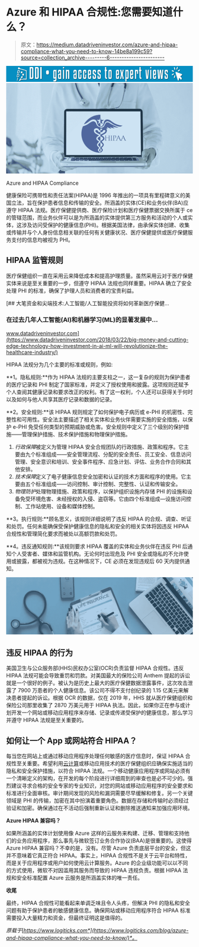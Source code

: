 # Azure 和 HIPAA 合规性:您需要知道什么？

> 原文：<https://medium.datadriveninvestor.com/azure-and-hipaa-compliance-what-you-need-to-know-14be8a199c59?source=collection_archive---------6----------------------->

[![](img/e05cf005417b786d8068ba6674cb76ee.png)](http://www.track.datadriveninvestor.com/1B9E)![](img/0895f875cbe610ac4d21cf7803e4c132.png)

Azure and HIPAA Compliance

健康保险可携带性和责任法案(HIPAA)是 1996 年推出的一项具有里程碑意义的美国立法，旨在保护患者信息和传输的安全。所涵盖的实体(CE)和业务伙伴(BA)应遵守 HIPAA 法规。医疗保健提供商、医疗保险计划和医疗保健票据交换所属于 ce 的管辖范围，而业务伙伴可以是为所涵盖的实体提供第三方服务和活动的个人或实体，这涉及访问受保护的健康信息(PHI)。根据美国法律，由承保实体创建、收集或传输并与个人身份信息相关联的任何有关健康状况、医疗保健提供或医疗保健服务支付的信息均被视为 PHI。

## **HIPAA 监管规则**

医疗保健组织一直在采用云来降低成本和提高护理质量。虽然采用云对于医疗保健实体来说是至关重要的一步，但遵守 HIPAA 法规也同样重要。HIPAA 确立了安全处理 PHI 的标准，确保了护理人员和消费者的宝贵利益。

[](https://www.datadriveninvestor.com/2018/03/22/big-money-and-cutting-edge-technology-how-investment-in-ai-ml-will-revolutionize-the-healthcare-industry/) [## 大笔资金和尖端技术:人工智能/人工智能投资将如何革新医疗保健…

### 在过去几年人工智能(AI)和机器学习(ML)的显著发展中…

www.datadriveninvestor.com](https://www.datadriveninvestor.com/2018/03/22/big-money-and-cutting-edge-technology-how-investment-in-ai-ml-will-revolutionize-the-healthcare-industry/) 

HIPAA 法规分为几个主要的标准或规则，例如:

**1。隐私规则:**作为 HIPAA 法规的主要支柱之一，这一复杂的规则为保护患者的医疗记录和 PHI 制定了国家标准，并定义了授权使用和披露。这项规则还赋予个人查阅其健康记录和要求改正的权利。有了这一权利，个人还可以获得关于何时以及如何与他人共享其医疗记录和数据的记录。

**2。安全规则:**该 HIPAA 规则规定了如何保护电子病历或 e-PHI 的机密性、完整性和可用性。安全法主要描述了相关实体和业务伙伴需要实施的安全措施，以保护 e-PHI 免受任何类型的预期威胁或危害。安全规则中定义了三个级别的保护措施——管理保护措施、技术保护措施和物理保护措施。

1.  *行政保障*被定义为管理 HIPAA 安全合规团队的行政措施、政策和程序。它主要由九个标准组成——安全管理流程、分配的安全责任、员工安全、信息访问管理、安全意识和培训、安全事件程序、应急计划、评估、业务合作合同和其他安排。
2.  *技术保障*定义了电子健康信息安全加密和认证的技术方面和程序的使用。它主要由五个标准组成——访问控制、审计控制、完整性、认证和传输安全。
3.  *物理防护*处理物理措施、政策和程序，以保护组织设施内存储 PHI 的设施和设备免受环境危害、未经授权的入侵、盗窃等。它由四个标准组成—设施访问控制、工作站使用、设备和媒体控制。

**3。执行规则:**顾名思义，该规则详细说明了违反 HIPAA 的合规、调查、听证和处罚。任何未能确保受保护健康信息的隐私和安全的相关实体将因违反 HIPAA 合规性和管理简化要求而被处以高额罚款和处罚。

**4。违反通知规则:**该规则要求 HIPAA 覆盖的实体和业务伙伴在违反 PHI 后通知个人受害者、媒体和监管机构。无论何时出现危及 PHI 安全或隐私的不允许使用或披露，都被视为违规。在这种情况下，CE 必须在发现违规后 60 天内提供通知。

![](img/b577fd3f64dcf2a977f380d88a8e5d11.png)

## **违反 HIPAA 的行为**

美国卫生与公众服务部(HHS)民权办公室(OCR)负责监督 HIPAA 合规性。违反 HIPAA 法规可能会导致重罚和罚款。对美国最大的保险公司 Anthem 提起的诉讼就是一个很好的例子。被认为是历史上最大的医疗保健数据泄露事件，这次攻击泄露了 7900 万患者的个人健康信息。该公司不得不支付创纪录的 1.15 亿美元来解决患者提起的诉讼。根据 OCR 的数据，仅在 2019 年，HHS 就从医疗保健组织和保险公司那里收集了 2870 万美元用于 HIPAA 执法。因此，如果你正在参与或计划开发一个网站或移动应用程序来存储、记录或传递受保护的健康信息，那么学习并遵守 HIPAA 法规是至关重要的。

## **如何让一个 App 或网站符合 HIPAA？**

每当您在网站上或通过移动应用程序处理任何敏感的医疗信息时，保证 HIPAA 合规性至关重要。希望利用[云计算](https://www.logiticks.com/azure-app-development/)或移动应用技术的医疗保健组织应确保实施适当的隐私和安全保护措施，以符合 HIPAA 法规。一个移动健康应用程序或网站必须有一个清晰定义的架构，在开发的每个阶段进行详细周到的审查也是必不可少的。强烈建议寻求合格的安全专家的专业知识，对您的网站或移动应用程序的安全要求和标准进行全面审核。审计期间发现的风险和漏洞需要尽早缓解和修复。另一个关键领域是 PHI 的传输，加密在其中扮演着重要角色。数据在存储和传输时必须经过验证和加密。确保通过在不活动后强制重新认证和删除推送通知来加强应用环境。

**Azure HIPAA 兼容吗？**

如果所涵盖的实体计划使用像 Azure 这样的云服务来构建、迁移、管理和支持他们的业务应用程序，那么事先与微软签订业务合作协议(BAA)是很重要的。这使得 Azure HIPAA 兼容吗？不幸的是，没有。尽管 Azure 负责底层平台的安全，但这并不意味着它真正符合 HIPAA。事实上，HIPAA 合规性不是关于云平台和特性，而是关于应用程序或用户如何使用云计算服务。Azure 的企业级功能可以以不同的方式使用，微软不对因滥用其服务而导致的 HIPAA 违规负责。根据 HIPAA 法规和安全标准配置 Azure 云服务是所涵盖实体的唯一责任。

**收尾**

最终，HIPAA 合规性可能看起来单调乏味且令人头疼，但解决 PHI 的隐私和安全问题有助于保护患者的敏感健康信息。确保网站或移动应用程序符合 HIPAA 标准需要投入大量精力和资金，但最终证明这是值得的。

*原载于*[*https://www.logiticks.com*](https://www.logiticks.com/blog/azure-and-hipaa-compliance-what-you-need-to-know/)*。*